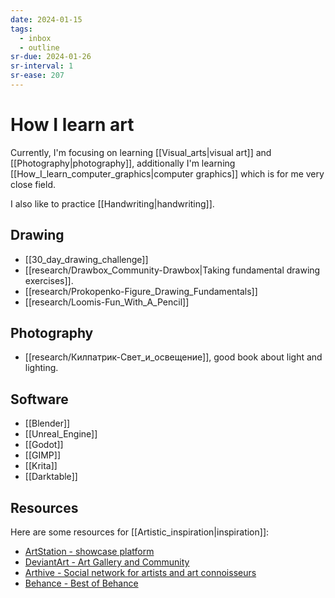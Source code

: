```yaml
---
date: 2024-01-15
tags:
  - inbox
  - outline
sr-due: 2024-01-26
sr-interval: 1
sr-ease: 207
---
```


# How I learn art

Currently, I'm focusing on learning [[Visual_arts|visual art]] and
[[Photography|photography]], additionally I'm learning
[[How_I_learn_computer_graphics|computer graphics]] which is for me very close
field.

I also like to practice [[Handwriting|handwriting]].

## Drawing

- [[30_day_drawing_challenge]]
- [[research/Drawbox_Community-Drawbox|Taking fundamental drawing exercises]].
- [[research/Prokopenko-Figure_Drawing_Fundamentals]]
- [[research/Loomis-Fun_With_A_Pencil]]

## Photography

- [[research/Килпатрик-Свет_и_освещение]], good book about light and lighting.

## Software

- [[Blender]]
- [[Unreal_Engine]]
- [[Godot]]
- [[GIMP]]
- [[Krita]]
- [[Darktable]]

## Resources

Here are some resources for [[Artistic_inspiration|inspiration]]:

- [ArtStation - showcase platform](https://www.artstation.com/)
- [DeviantArt - Art Gallery and Community](https://www.deviantart.com/)
- [Arthive - Social network for artists and art connoisseurs](https://arthive.com/)
- [Behance - Best of Behance](https://www.behance.net/)
